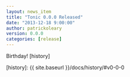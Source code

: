 ```yaml
---
layout: news_item
title: "Tonic 0.0.0 Released"
date: "2013-12-18 9:00:00"
author: patrickoleary
version: 0.0.0
categories: [release]
---
```


Birthday! [history]

[history]: {{ site.baseurl }}/docs/history/#v0-0-0